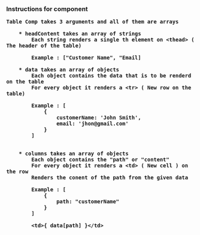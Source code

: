 ### Instructions for <Table> component

    Table Comp takes 3 arguments and all of them are arrays

        * headContent takes an array of strings
            Each string renders a single th element on <thead> ( The header of the table)

            Example : ["Customer Name", "Email]

        * data takes an array of objects
            Each object contains the data that is to be renderd on the table
            For every object it renders a <tr> ( New row on the table)

            Example : [
                {
                    customerName: 'John Smith',
                    email: 'jhon@gmail.com'
                }
            ]


        * columns takes an array of objects
            Each object contains the "path" or "content"
            For every object it renders a <td> ( New cell ) on the row
            Renders the conent of the path from the given data

            Example : [
                {
                    path: "customerName"
                }
            ]

            <td>{ data[path] }</td>
